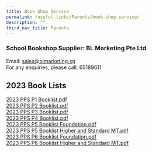 ```yaml
---
title: Book Shop Service
permalink: /useful-links/Parents/book-shop-service/
description: ""
third_nav_title: Parents
---
```

### School Bookshop Supplier: BL Marketing Pte Ltd

Email: [sales@blmarketing.sg](mailto:sales@blmarketing.sg)     
For any enquiries, please call: 65189611

  

2023 Book Lists
---------------

[2023 PPS P1 Booklist.pdf](/files/2023%20PPS%20P1%20Booklist.pdf)   
[2023 PPS P2 Booklist.pdf](/files/2023%20PPS%20P2%20Booklist.pdf)   
[2023 PPS P3 Booklist.pdf](/files/2023%20PPS%20P3%20Booklist.pdf)   
[2023 PPS P4 Booklist.pdf](/files/2023%20PPS%20P4%20Booklist.pdf)   
[2023 PPS P5 Booklist Foundation.pdf](/files/2023%20PPS%20P5%20Booklist%20Foundation.pdf)    
[2023 PPS P5 Booklist Higher and Standard MT.pdf](/files/2023%20PPS%20P5%20Booklist%20Higher%20and%20Standard%20MT.pdf)    
[2023 PPS P6 Booklist Foundation.pdf](/files/2023%20PPS%20P6%20Booklist%20Foundation.pdf)   
[2023 PPS P6 Booklist Higher and Standard MT.pdf](/files/2023%20PPS%20P6%20Booklist%20Higher%20and%20Standard%20MT.pdf)